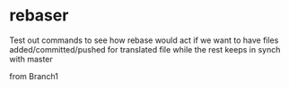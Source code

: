 # rebaser
Test out commands to see how rebase would act if we want to have files added/committed/pushed for translated file while the rest keeps in synch with master

from Branch1

